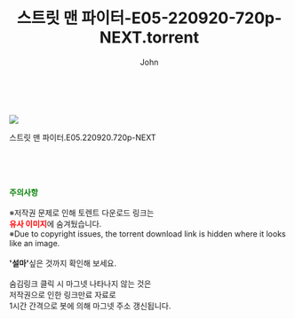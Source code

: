 ﻿---
layout: post
title:  "    스트릿 맨 파이터-E05-220920-720p-NEXT.torrent"
author: John
categories: [ TV ]
tags: [  ]
image: https://torrentrj54.com/uploadfile/full/d9ba78247e1f7168f396c34e2b952ffc5d68cd26.jpg 
description: "    스트릿 맨 파이터-E05-220920-720p-NEXT torrent 정보 공유"
toc: true
toc_sticky: true
---

<br>
<p><img src="https://torrentrj54.com/uploadfile/full/d9ba78247e1f7168f396c34e2b952ffc5d68cd26.jpg"/></p>
 스트릿 맨 파이터.E05.220920.720p-NEXT  
    
<br><br><br>
<p data-ke-size="size16"><b><span style="color: green;">주의사항</span></b><br /><br />※저작권 문제로 인해 토렌트 다운로드 링크는<br /><b><span style="color: red;">유사 이미지</span></b>에 숨겨뒀습니다.<br />※Due to copyright issues, the torrent download link is hidden where it looks like an image.<br /><br /><b>'설마'</b>싶은 것까지 확인해 보세요.<br /><br />숨김링크 클릭 시 마그넷 나타나지 않는 것은<br />저작권으로 인한 링크만료 자료로<br />1시간 간격으로 봇에 의해 마그넷 주소 갱신됩니다.</p>
